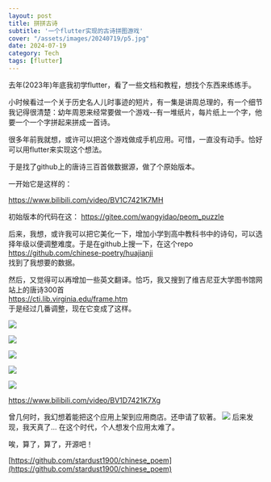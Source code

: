 ```yaml
---
layout: post
title: 拼拼古诗
subtitle: '一个flutter实现的古诗拼图游戏'
cover: "/assets/images/20240719/p5.jpg"
date: 2024-07-19
category: Tech
tags: [flutter]
---
```

去年(2023年)年底我初学flutter，看了一些文档和教程，想找个东西来练练手。

小时候看过一个关于历史名人儿时事迹的短片，有一集是讲周总理的，有一个细节我记得很清楚：幼年周恩来经常要做一个游戏--有一堆纸片，每片纸上一个字，他要一个一个字拼起来拼成一首诗。

很多年前我就想，或许可以把这个游戏做成手机应用。可惜，一直没有动手。恰好可以用flutter来实现这个想法。

于是找了github上的唐诗三百首做数据源，做了个原始版本。

一开始它是这样的：

https://www.bilibili.com/video/BV1C7421K7MH

初始版本的代码在这：
https://gitee.com/wangyidao/peom_puzzle

后来，我想，或许我可以把它美化一下，增加小学到高中教科书中的诗句，可以选择年级以便调整难度。于是在github上搜一下，在这个repo  
https://github.com/chinese-poetry/huajianji  
找到了我想要的数据。

然后，又觉得可以再增加一些英文翻译。恰巧，我又搜到了维吉尼亚大学图书馆网站上的唐诗300首  
https://cti.lib.virginia.edu/frame.htm  
于是经过几番调整，现在它变成了这样。

![](/assets/images/20240719/p1.jpg)

![](/assets/images/20240719/p2.jpg)

![](/assets/images/20240719/p3.jpg)

![](/assets/images/20240719/p4.jpg)

![](/assets/images/20240719/p5.jpg)

https://www.bilibili.com/video/BV1D7421K7Xg

曾几何时，我幻想着能把这个应用上架到应用商店。还申请了软著。
![](/assets/images/20240719/p6.jpg)
后来发现，我天真了... 在这个时代，个人想发个应用太难了。

唉，算了，算了，开源吧！

[https://github.com/stardust1900/chinese_poem](https://github.com/stardust1900/chinese_poem)